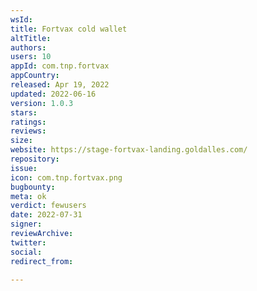 ```yaml
---
wsId: 
title: Fortvax cold wallet
altTitle: 
authors: 
users: 10
appId: com.tnp.fortvax
appCountry: 
released: Apr 19, 2022
updated: 2022-06-16
version: 1.0.3
stars: 
ratings: 
reviews: 
size: 
website: https://stage-fortvax-landing.goldalles.com/
repository: 
issue: 
icon: com.tnp.fortvax.png
bugbounty: 
meta: ok
verdict: fewusers
date: 2022-07-31
signer: 
reviewArchive: 
twitter: 
social: 
redirect_from: 

---
```


